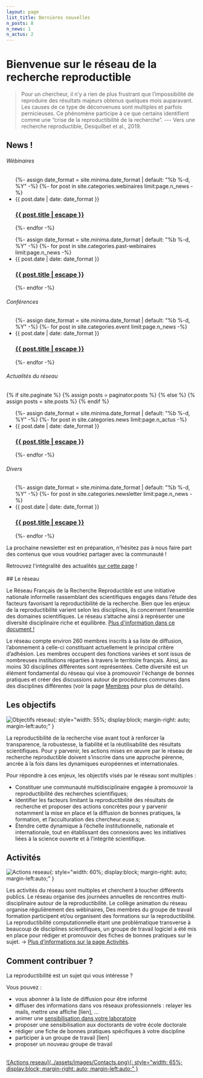 ```yaml
---
layout: page
list_title: Dernières nouvelles
n_posts: 8
n_news: 1
n_actus: 2
---
```


# Bienvenue sur le réseau de la recherche reproductible

> Pour un chercheur, il n’y a rien de plus frustrant que l’impossibilité de reproduire des résultats majeurs obtenus quelques mois auparavant. Les causes de ce type de déconvenues sont multiples et parfois pernicieuses. Ce phénomène participe à ce que certains identifient comme une “crise de la reproductibilité de la recherche”. --- Vers une recherche reproductible, Desquilbet et al., 2019.

<!--
![Actions reseau](../assets/images/banniere_web.png){: style="width: 50%; display:block; margin-right: auto; margin-left:auto;" }
-->

## News !

<div class="news">
<h6>  Wébinaires </h6>
  <ul class="post-list">
   {%- assign date_format = site.minima.date_format | default: "%b %-d, %Y" -%}
     {%- for post in site.categories.webinaires limit:page.n_news -%}
      <li>
        <span class="post-meta">{{ post.date | date: date_format }}</span>
        <h3>
          <a class="post-link" href="{{ post.url | relative_url }}">
            {{ post.title | escape }}
          </a>
        </h3>
      </li>
   {%- endfor -%}
  </ul>
  <ul class="post-list">
   {%- assign date_format = site.minima.date_format | default: "%b %-d, %Y" -%}
     {%- for post in site.categories.past-webinaires limit:page.n_news -%}
      <li>
        <span class="post-meta">{{ post.date | date: date_format }}</span>
        <h3>
          <a class="post-link" href="{{ post.url | relative_url }}">
            {{ post.title | escape }}
          </a>
        </h3>
      </li>
   {%- endfor -%}
  </ul>


<h6>Conférences </h6>
<ul class="post-list">
 {%- assign date_format = site.minima.date_format | default: "%b %-d, %Y" -%}
   {%- for post in site.categories.event limit:page.n_news -%}
    <li>
      <span class="post-meta">{{ post.date | date: date_format }}</span>
      <h3>
        <a class="post-link" href="{{ post.url | relative_url }}">
          {{ post.title | escape }}
        </a>
      </h3>
    </li>
 {%- endfor -%}
</ul>

<h6>Actualités du réseau</h6>

{% if site.paginate %}
  {% assign posts = paginator.posts %}
{% else %}
  {% assign posts = site.posts %}
{% endif %}

<ul class="post-list">
 {%- assign date_format = site.minima.date_format | default: "%b %-d, %Y" -%}
   {%- for post in site.categories.news limit:page.n_actus -%}
    <li>
      <span class="post-meta">{{ post.date | date: date_format }}</span>
      <h3>
        <a class="post-link" href="{{ post.url | relative_url }}">
          {{ post.title | escape }}
        </a>
      </h3>
    </li>
 {%- endfor -%}
</ul>

<h6>Divers</h6>

<ul class="post-list">
 {%- assign date_format = site.minima.date_format | default: "%b %-d, %Y" -%}
   {%- for post in site.categories.newsletter limit:page.n_news -%}
    <li>
      <span class="post-meta">{{ post.date | date: date_format }}</span>
      <h3>
        <a class="post-link" href="{{ post.url | relative_url }}">
          {{ post.title | escape }}
        </a>
      </h3>
    </li>
 {%- endfor -%}
</ul>


La prochaine newsletter est en préparation, n'hésitez pas à nous faire part des contenus que vous voudriez partager avec la communauté !

<div class="news2"> Retrouvez l'intégralité des actualités <a href="{{activities | relative_url}}/activities/">sur cette page</a> !</div>
</div>

<br>
## Le réseau

Le Réseau Français de la Recherche Reproductible est une initiative nationale informelle rassemblant des scientifiques engagés dans l’étude des facteurs favorisant la reproductibilité de la recherche. Bien que les enjeux de la reproductibilité varient selon les disciplines, ils concernent l’ensemble des domaines scientifiques. Le réseau s’attache ainsi à représenter une diversité disciplinaire riche et équilibrée.
[Plus d'information dans ce document !](assets/pdfs/presentation.pdf)

Le réseau compte environ 260 membres inscrits à sa liste de diffusion, l’abonnement à celle-ci constituant actuellement le principal critère d’adhésion. Les membres occupent des fonctions variées et sont issus de nombreuses institutions réparties à travers le territoire français. Ainsi, au moins 30 disciplines différentes sont représentées. Cette diversité est un élément fondamental du réseau qui vise à promouvoir l'échange de bonnes pratiques et créer des discussions autour de procédures communes dans des disciplines différentes (voir la page [Membres](/community/) pour plus de détails).



## Les objectifs

![Objectifs réseau](../assets/images/objectifs_recherche-repro-fr.png){: style="width: 55%; display:block; margin-right: auto; margin-left:auto;" }


La reproductibilité de la recherche vise avant tout à renforcer la transparence, la robustesse, la fiabilité et la réutilisabilité des résultats scientifiques. Pour y parvenir, les actions mises en œuvre par le réseau de recherche reproductible doivent s’inscrire dans une approche pérenne, ancrée à la fois dans les dynamiques européennes et internationales.

Pour répondre à ces enjeux, les objectifs visés par le réseau sont multiples :

* Constituer une communauté multidisciplinaire engagée à promouvoir la reproductibilité des recherches scientifiques;
* Identifier les facteurs limitant la reproductibilité des résultats de recherche et proposer des actions concrètes pour y parvenir notamment la mise en place et la diffusion de bonnes pratiques, la formation, et l’acculturation des chercheur.euse.s;
* Étendre cette dynamique à l’échelle institutionnelle, nationale et internationale, tout en établissant des connexions avec les initiatives liées à la science ouverte et à l’intégrité scientifique.


## Activités

![Actions reseau](../assets/images/activites_recherche-repro.png){: style="width: 60%; display:block; margin-right: auto; margin-left:auto;" }

Les activités du réseau sont multiples et cherchent à toucher différents publics. Le réseau organise des journées annuelles de rencontres multi-disciplinaire autour de la reproductibilité. Le collège animation du réseau organise régulièrement des wébinaires, Des membres du groupe de travail formation participent et/ou organisent des formations sur la reproductibilité. La reproductibilité computationnelle étant une problématique transverse à beaucoup de disciplines scientifiques, un groupe de travail logiciel a été mis en place pour rédiger et promouvoir des fiches de bonnes pratiques sur le sujet.
→ [Plus d’informations sur la page Activités](/activities/).

## Comment contribuer ?

La reproductibilité est un sujet qui vous intéresse ? 

Vous pouvez :
* vous abonner à la liste de diffusion pour être informé 
* diffuser des informations dans vos réseaux professionnels : relayer les mails, mettre une affiche [lien], …
* animer une [sensibilisation dans votre laboratoire](/training/#ateliers)
* proposer une sensibilisation aux doctorants de votre école doctorale 
* rédiger une fiche de bonnes pratiques spécifiques à votre discipline 
* participer à un groupe de travail [lien]
* proposer un nouveau groupe de travail


<br/>
<a href="https://groupes.renater.fr/sympa/info/recherche-reproductible" target="_blank">![Actions reseau](../assets/images/Contacts.png){: style="width: 65%; display:block; margin-right: auto; margin-left:auto;" }</a>
